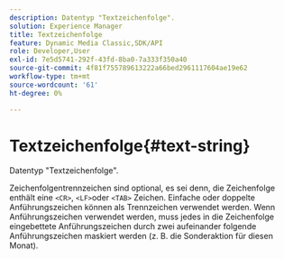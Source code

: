 ```yaml
---
description: Datentyp "Textzeichenfolge".
solution: Experience Manager
title: Textzeichenfolge
feature: Dynamic Media Classic,SDK/API
role: Developer,User
exl-id: 7e5d5741-292f-43fd-8ba0-7a333f350a40
source-git-commit: 4f81f755789613222a66bed2961117604ae19e62
workflow-type: tm+mt
source-wordcount: '61'
ht-degree: 0%

---
```


# Textzeichenfolge{#text-string}

Datentyp &quot;Textzeichenfolge&quot;.

Zeichenfolgentrennzeichen sind optional, es sei denn, die Zeichenfolge enthält eine `<CR>`, `<LF>`oder `<TAB>` Zeichen. Einfache oder doppelte Anführungszeichen können als Trennzeichen verwendet werden. Wenn Anführungszeichen verwendet werden, muss jedes in die Zeichenfolge eingebettete Anführungszeichen durch zwei aufeinander folgende Anführungszeichen maskiert werden (z. B. die Sonderaktion für diesen Monat).
